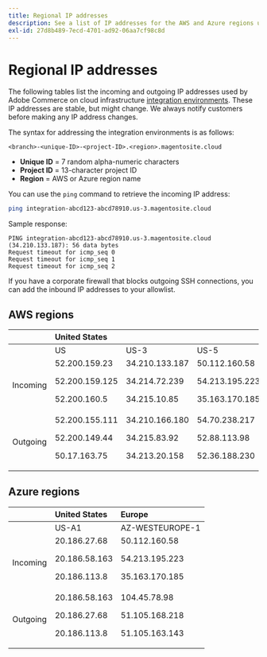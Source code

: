 ```yaml
---
title: Regional IP addresses
description: See a list of IP addresses for the AWS and Azure regions used by Adobe Commerce on cloud infrastructure for integration environments.
exl-id: 27d8b489-7ecd-4701-ad92-06aa7cf98c8d
---
```

# Regional IP addresses

The following tables list the incoming and outgoing IP addresses used by Adobe Commerce on cloud infrastructure [integration environments](../architecture/pro-architecture.md#integration-environment). These IP addresses are stable, but might change. We always notify customers before making any IP address changes.

The syntax for addressing the integration environments is as follows:

```text
<branch>-<unique-ID>-<project-ID>.<region>.magentosite.cloud
```

- **Unique ID** = 7 random alpha-numeric characters
- **Project ID** = 13-character project ID
- **Region** = AWS or Azure region name

You can use the `ping` command to retrieve the incoming IP address:

```bash
ping integration-abcd123-abcd78910.us-3.magentosite.cloud
```

Sample response:

```console
PING integration-abcd123-abcd78910.us-3.magentosite.cloud (34.210.133.187): 56 data bytes
Request timeout for icmp_seq 0
Request timeout for icmp_seq 1
Request timeout for icmp_seq 2
```

If you have a corporate firewall that blocks outgoing SSH connections, you can add the inbound IP addresses to your allowlist.

## AWS regions

|     | United States |       |      | Europe |      |      |      | Asia-Pacific |
| --- | :------------ | :---- | :--- | :----- | :--- | :--- | :--- | :----------- |
|     | US            | US-3  | US-5 | EU     | EU-3 | EU-5 | EU-6 | AP-3         |
| Incoming | <!--US-->52.200.159.23<p>52.200.159.125<p>52.200.160.5 | <!--US-3-->34.210.133.187<p>34.214.72.239<p>34.215.10.85 | <!--US-5-->50.112.160.58<p>54.213.195.223<p>35.163.170.185 | <!--EU-->52.209.44.44<p>52.209.23.96<p>52.51.117.101 | <!--EU-3-->34.240.75.192<p>34.251.110.37<p>52.19.113.35 | <!--EU-5-->35.157.81.88<p>3.122.198.131<p>52.28.102.195 | <!--EU-6-->35.181.23.47<p>35.181.24.165<p>35.180.237.48 | <!--AP-3-->52.65.39.201<p>52.65.10.202<p>52.65.30.37 |
| Outgoing | <!--US-->52.200.155.111<p>52.200.149.44<p>50.17.163.75 | <!--US-3-->34.210.166.180<p>34.215.83.92<p>34.213.20.158 | <!--US-5-->54.70.238.217<p>52.88.113.98<p>52.36.188.230 | <!--EU-->52.51.163.159<p>52.209.44.60<p>52.208.156.247 | <!--EU-3-->34.240.57.142<p>52.16.140.48<p>52.209.134.55 | <!--EU-5-->3.121.163.221<p>3.121.79.229<p>18.197.3.230 | <!--EU-6-->52.47.155.26<p>35.181.0.157<p>35.181.12.15 | <!--AP-3-->52.65.143.178<p>13.54.80.197<p>52.62.224.4 |

## Azure regions

|          |  United States  | Europe          |
| -------- | :-------------- | :-------------- |
|          | US-A1           | AZ-WESTEUROPE-1 |
| Incoming | <!--US-A1--> 20.186.27.68<p>20.186.58.163<p>20.186.113.8 | <!--AZ-W-1-->50.112.160.58<p>54.213.195.223<p>35.163.170.185 |
| Outgoing | <!--US-A1-->20.186.58.163<p>20.186.27.68<p>20.186.113.8 | <!--AZ-W-1-->104.45.78.98<p>51.105.168.218<p>51.105.163.143 |
